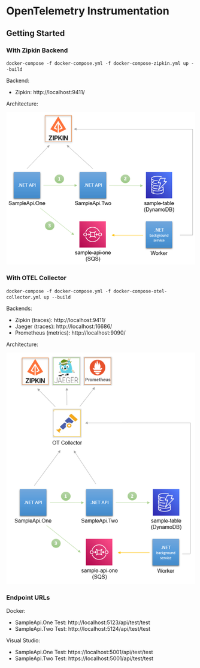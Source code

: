 # OpenTelemetry Instrumentation

## Getting Started

### With Zipkin Backend

```
docker-compose -f docker-compose.yml -f docker-compose-zipkin.yml up --build
```

Backend:
* Zipkin: http://localhost:9411/

Architecture:

![](images/Zipkin-Backend.PNG)

### With OTEL Collector

```
docker-compose -f docker-compose.yml -f docker-compose-otel-collector.yml up --build
```

Backends:
* Zipkin (traces): http://localhost:9411/
* Jaeger (traces): http://localhost:16686/
* Prometheus (metrics): http://localhost:9090/

Architecture:

![](images/OT-Collector.PNG)

### Endpoint URLs

Docker:
- SampleApi.One Test: http://localhost:5123/api/test/test
- SampleApi.Two Test: http://localhost:5124/api/test/test

Visual Studio:
- SampleApi.One Test: https://localhost:5001/api/test/test
- SampleApi.Two Test: https://localhost:5001/api/test/test
